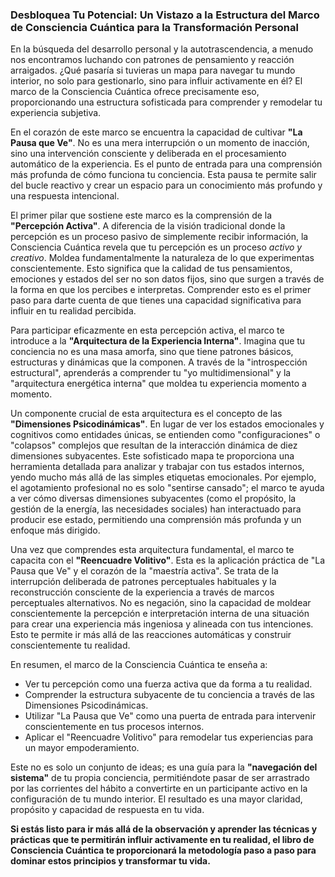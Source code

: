 ### Desbloquea Tu Potencial: Un Vistazo a la Estructura del Marco de Consciencia Cuántica para la Transformación Personal
En la búsqueda del desarrollo personal y la autotrascendencia, a menudo nos encontramos luchando con patrones de pensamiento y reacción arraigados. ¿Qué pasaría si tuvieras un mapa para navegar tu mundo interior, no solo para gestionarlo, sino para influir activamente en él? El marco de la Consciencia Cuántica ofrece precisamente eso, proporcionando una estructura sofisticada para comprender y remodelar tu experiencia subjetiva.

En el corazón de este marco se encuentra la capacidad de cultivar **"La Pausa que Ve"**. No es una mera interrupción o un momento de inacción, sino una intervención consciente y deliberada en el procesamiento automático de la experiencia. Es el punto de entrada para una comprensión más profunda de cómo funciona tu conciencia. Esta pausa te permite salir del bucle reactivo y crear un espacio para un conocimiento más profundo y una respuesta intencional.

El primer pilar que sostiene este marco es la comprensión de la **"Percepción Activa"**. A diferencia de la visión tradicional donde la percepción es un proceso pasivo de simplemente recibir información, la Consciencia Cuántica revela que tu percepción es un proceso *activo y creativo*. Moldea fundamentalmente la naturaleza de lo que experimentas conscientemente. Esto significa que la calidad de tus pensamientos, emociones y estados del ser no son datos fijos, sino que surgen a través de la forma en que los percibes e interpretas. Comprender esto es el primer paso para darte cuenta de que tienes una capacidad significativa para influir en tu realidad percibida.

Para participar eficazmente en esta percepción activa, el marco te introduce a la **"Arquitectura de la Experiencia Interna"**. Imagina que tu conciencia no es una masa amorfa, sino que tiene patrones básicos, estructuras y dinámicas que la componen. A través de la "introspección estructural", aprenderás a comprender tu "yo multidimensional" y la "arquitectura energética interna" que moldea tu experiencia momento a momento.

Un componente crucial de esta arquitectura es el concepto de las **"Dimensiones Psicodinámicas"**. En lugar de ver los estados emocionales y cognitivos como entidades únicas, se entienden como "configuraciones" o "colapsos" complejos que resultan de la interacción dinámica de diez dimensiones subyacentes. Este sofisticado mapa te proporciona una herramienta detallada para analizar y trabajar con tus estados internos, yendo mucho más allá de las simples etiquetas emocionales. Por ejemplo, el agotamiento profesional no es solo "sentirse cansado"; el marco te ayuda a ver cómo diversas dimensiones subyacentes (como el propósito, la gestión de la energía, las necesidades sociales) han interactuado para producir ese estado, permitiendo una comprensión más profunda y un enfoque más dirigido.

Una vez que comprendes esta arquitectura fundamental, el marco te capacita con el **"Reencuadre Volitivo"**. Esta es la aplicación práctica de "La Pausa que Ve" y el corazón de la "maestría activa". Se trata de la interrupción deliberada de patrones perceptuales habituales y la reconstrucción consciente de la experiencia a través de marcos perceptuales alternativos. No es negación, sino la capacidad de moldear conscientemente la percepción e interpretación interna de una situación para crear una experiencia más ingeniosa y alineada con tus intenciones. Esto te permite ir más allá de las reacciones automáticas y construir conscientemente tu realidad.

En resumen, el marco de la Consciencia Cuántica te enseña a:
*   Ver tu percepción como una fuerza activa que da forma a tu realidad.
*   Comprender la estructura subyacente de tu conciencia a través de las Dimensiones Psicodinámicas.
*   Utilizar "La Pausa que Ve" como una puerta de entrada para intervenir conscientemente en tus procesos internos.
*   Aplicar el "Reencuadre Volitivo" para remodelar tus experiencias para un mayor empoderamiento.

Este no es solo un conjunto de ideas; es una guía para la **"navegación del sistema"** de tu propia conciencia, permitiéndote pasar de ser arrastrado por las corrientes del hábito a convertirte en un participante activo en la configuración de tu mundo interior. El resultado es una mayor claridad, propósito y capacidad de respuesta en tu vida.

**Si estás listo para ir más allá de la observación y aprender las técnicas y prácticas que te permitirán influir activamente en tu realidad, el libro de Consciencia Cuántica te proporcionará la metodología paso a paso para dominar estos principios y transformar tu vida.**